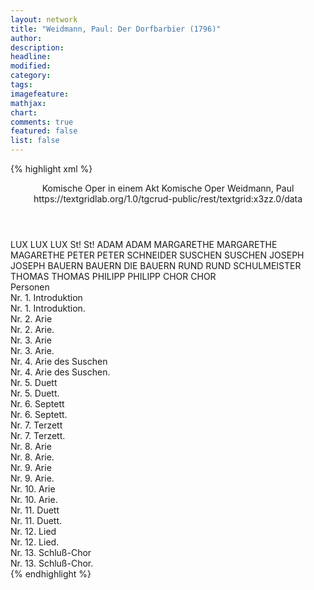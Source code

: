 ```yaml
---
layout: network
title: "Weidmann, Paul: Der Dorfbarbier (1796)"
author:
description:
headline:
modified:
category:
tags:
imagefeature:
mathjax:
chart:
comments: true
featured: false
list: false
---
```

{% highlight xml %}
<?xml-model href="https://raw.githubusercontent.com/DLiNa/project/master/rules/lina.rnc"?><?xml-model href="https://raw.githubusercontent.com/DLiNa/project/master/rules/lina.sch"?>
<play xmlns="http://lina.digital">
  <header>
    <title>Der Dorfbarbier</title>
    <subtitle>Komische Oper in einem Akt</subtitle>
    <genretitle>Komische Oper</genretitle>
    <author>Weidmann, Paul</author>
    <date type="print"/>
    <date type="premiere" when="1796"/>
    <date type="written"/>
    <source>https://textgridlab.org/1.0/tgcrud-public/rest/textgrid:x3zz.0/data</source>
  </header>
  <personae>
    <character>
      <name>LUX</name>
      <alias xml:id="lux">
        <name>LUX</name>
      </alias>
      <alias xml:id="lux_st_st">
        <name>LUX St! St!</name>
      </alias>
    </character>
    <character>
      <name>ADAM</name>
      <alias xml:id="adam">
        <name>ADAM</name>
      </alias>
    </character>
    <character>
      <name>MARGARETHE</name>
      <alias xml:id="margarethe">
        <name>MARGARETHE</name>
      </alias>
      <alias xml:id="magarethe">
        <name>MAGARETHE</name>
      </alias>
    </character>
    <character>
      <name>PETER</name>
      <alias xml:id="peter">
        <name>PETER</name>
      </alias>
      <alias xml:id="schneider">
        <name>SCHNEIDER</name>
      </alias>
    </character>
    <character>
      <name>SUSCHEN</name>
      <alias xml:id="suschen">
        <name>SUSCHEN</name>
      </alias>
    </character>
    <character>
      <name>JOSEPH</name>
      <alias xml:id="joseph">
        <name>JOSEPH</name>
      </alias>
    </character>
    <character>
      <name>BAUERN</name>
      <alias xml:id="bauern">
        <name>BAUERN</name>
      </alias>
      <alias xml:id="die_bauern">
        <name>DIE BAUERN</name>
      </alias>
    </character>
    <character>
      <name>RUND</name>
      <alias xml:id="rund">
        <name>RUND</name>
      </alias>
      <alias xml:id="schulmeister">
        <name>SCHULMEISTER</name>
      </alias>
    </character>
    <character>
      <name>THOMAS</name>
      <alias xml:id="thomas">
        <name>THOMAS</name>
      </alias>
    </character>
    <character>
      <name>PHILIPP</name>
      <alias xml:id="philipp">
        <name>PHILIPP</name>
      </alias>
    </character>
    <character>
      <name>CHOR</name>
      <alias xml:id="chor">
        <name>CHOR</name>
      </alias>
    </character>
  </personae>
  <text>
    <div>
      <head>Personen</head>
    </div>
    <div>
      <head>Nr. 1. Introduktion</head>
      <div>
        <head>Nr. 1. Introduktion.</head>
        <sp who="#lux">
          <amount n="25" unit="speech_acts"/>
          <amount n="439" unit="words"/>
          <amount n="34" unit="lines"/>
          <amount n="2421" unit="chars"/>
        </sp>
        <sp who="#adam">
          <amount n="17" unit="speech_acts"/>
          <amount n="277" unit="words"/>
          <amount n="23" unit="lines"/>
          <amount n="1494" unit="chars"/>
        </sp>
        <sp who="#margarethe">
          <amount n="5" unit="speech_acts"/>
          <amount n="34" unit="words"/>
          <amount n="5" unit="lines"/>
          <amount n="188" unit="chars"/>
        </sp>
        <sp who="#schneider">
          <amount n="3" unit="speech_acts"/>
          <amount n="45" unit="words"/>
          <amount n="8" unit="lines"/>
          <amount n="243" unit="chars"/>
        </sp>
        <sp who="#adam #peter">
          <amount n="2" unit="speech_acts"/>
          <amount n="25" unit="words"/>
          <amount n="5" unit="lines"/>
          <amount n="138" unit="chars"/>
        </sp>
        <sp who="#magarethe">
          <amount n="1" unit="speech_acts"/>
          <amount n="5" unit="words"/>
          <amount n="1" unit="lines"/>
          <amount n="26" unit="chars"/>
        </sp>
        <sp who="#magarethe #lux #adam #schneider">
          <amount n="1" unit="speech_acts"/>
          <amount n="20" unit="words"/>
          <amount n="4" unit="lines"/>
          <amount n="101" unit="chars"/>
        </sp>
        <sp who="#peter">
          <amount n="1" unit="speech_acts"/>
          <amount n="10" unit="words"/>
          <amount n="1" unit="lines"/>
          <amount n="58" unit="chars"/>
        </sp>
      </div>
    </div>
    <div>
      <head>Nr. 2. Arie</head>
      <div>
        <head>Nr. 2. Arie.</head>
        <sp who="#lux">
          <amount n="1" unit="speech_acts"/>
          <amount n="68" unit="words"/>
          <amount n="14" unit="lines"/>
          <amount n="378" unit="chars"/>
        </sp>
        <sp who="#adam">
          <amount n="1" unit="speech_acts"/>
          <amount n="162" unit="words"/>
          <amount n="928" unit="chars"/>
        </sp>
      </div>
    </div>
    <div>
      <head>Nr. 3. Arie</head>
      <div>
        <head>Nr. 3. Arie.</head>
        <sp who="#adam">
          <amount n="1" unit="speech_acts"/>
          <amount n="152" unit="words"/>
          <amount n="32" unit="lines"/>
          <amount n="759" unit="chars"/>
        </sp>
      </div>
    </div>
    <div>
      <head>Nr. 4. Arie des Suschen</head>
      <div>
        <head>Nr. 4. Arie des Suschen.</head>
        <sp who="#lux">
          <amount n="2" unit="speech_acts"/>
          <amount n="90" unit="words"/>
          <amount n="501" unit="chars"/>
        </sp>
        <sp who="#suschen">
          <amount n="1" unit="speech_acts"/>
          <amount n="52" unit="words"/>
          <amount n="289" unit="chars"/>
        </sp>
      </div>
    </div>
    <div>
      <head>Nr. 5. Duett</head>
      <div>
        <head>Nr. 5. Duett.</head>
        <sp who="#lux">
          <amount n="16" unit="speech_acts"/>
          <amount n="218" unit="words"/>
          <amount n="29" unit="lines"/>
          <amount n="1124" unit="chars"/>
        </sp>
        <sp who="#suschen">
          <amount n="13" unit="speech_acts"/>
          <amount n="148" unit="words"/>
          <amount n="23" unit="lines"/>
          <amount n="757" unit="chars"/>
        </sp>
        <sp who="#joseph">
          <amount n="3" unit="speech_acts"/>
          <amount n="98" unit="words"/>
          <amount n="2" unit="lines"/>
          <amount n="551" unit="chars"/>
        </sp>
      </div>
    </div>
    <div>
      <head>Nr. 6. Septett</head>
      <div>
        <head>Nr. 6. Septett.</head>
        <sp who="#bauern">
          <amount n="7" unit="speech_acts"/>
          <amount n="65" unit="words"/>
          <amount n="12" unit="lines"/>
          <amount n="305" unit="chars"/>
        </sp>
        <sp who="#lux">
          <amount n="8" unit="speech_acts"/>
          <amount n="136" unit="words"/>
          <amount n="26" unit="lines"/>
          <amount n="765" unit="chars"/>
        </sp>
        <sp who="#joseph">
          <amount n="8" unit="speech_acts"/>
          <amount n="74" unit="words"/>
          <amount n="10" unit="lines"/>
          <amount n="422" unit="chars"/>
        </sp>
        <sp who="#die_bauern">
          <amount n="1" unit="speech_acts"/>
          <amount n="6" unit="words"/>
          <amount n="1" unit="lines"/>
          <amount n="31" unit="chars"/>
        </sp>
        <sp who="#suschen">
          <amount n="3" unit="speech_acts"/>
          <amount n="33" unit="words"/>
          <amount n="4" unit="lines"/>
          <amount n="172" unit="chars"/>
        </sp>
        <sp who="#schulmeister">
          <amount n="4" unit="speech_acts"/>
          <amount n="35" unit="words"/>
          <amount n="6" unit="lines"/>
          <amount n="181" unit="chars"/>
        </sp>
        <sp who="#adam">
          <amount n="4" unit="speech_acts"/>
          <amount n="30" unit="words"/>
          <amount n="5" unit="lines"/>
          <amount n="162" unit="chars"/>
        </sp>
        <sp who="#bauern #lux #joseph #suschen #adam #rund">
          <amount n="1" unit="speech_acts"/>
          <amount n="6" unit="words"/>
          <amount n="1" unit="lines"/>
          <amount n="26" unit="chars"/>
        </sp>
        <sp who="#rund">
          <amount n="5" unit="speech_acts"/>
          <amount n="151" unit="words"/>
          <amount n="2" unit="lines"/>
          <amount n="864" unit="chars"/>
        </sp>
      </div>
    </div>
    <div>
      <head>Nr. 7. Terzett</head>
      <div>
        <head>Nr. 7. Terzett.</head>
        <sp who="#joseph">
          <amount n="5" unit="speech_acts"/>
          <amount n="87" unit="words"/>
          <amount n="15" unit="lines"/>
          <amount n="490" unit="chars"/>
        </sp>
        <sp who="#suschen">
          <amount n="2" unit="speech_acts"/>
          <amount n="26" unit="words"/>
          <amount n="4" unit="lines"/>
          <amount n="129" unit="chars"/>
        </sp>
        <sp who="#rund">
          <amount n="8" unit="speech_acts"/>
          <amount n="111" unit="words"/>
          <amount n="9" unit="lines"/>
          <amount n="584" unit="chars"/>
        </sp>
        <sp who="#lux">
          <amount n="13" unit="speech_acts"/>
          <amount n="299" unit="words"/>
          <amount n="6" unit="lines"/>
          <amount n="1671" unit="chars"/>
        </sp>
        <sp who="#adam">
          <amount n="7" unit="speech_acts"/>
          <amount n="132" unit="words"/>
          <amount n="3" unit="lines"/>
          <amount n="719" unit="chars"/>
        </sp>
        <sp who="#thomas">
          <amount n="1" unit="speech_acts"/>
          <amount n="16" unit="words"/>
          <amount n="102" unit="chars"/>
        </sp>
        <sp who="#philipp">
          <amount n="1" unit="speech_acts"/>
          <amount n="8" unit="words"/>
          <amount n="1" unit="lines"/>
          <amount n="52" unit="chars"/>
        </sp>
        <sp who="#bauern">
          <amount n="1" unit="speech_acts"/>
          <amount n="13" unit="words"/>
          <amount n="1" unit="lines"/>
          <amount n="66" unit="chars"/>
        </sp>
      </div>
    </div>
    <div>
      <head>Nr. 8. Arie</head>
      <div>
        <head>Nr. 8. Arie.</head>
        <sp who="#adam">
          <amount n="2" unit="speech_acts"/>
          <amount n="108" unit="words"/>
          <amount n="20" unit="lines"/>
          <amount n="598" unit="chars"/>
        </sp>
        <sp who="#lux">
          <amount n="4" unit="speech_acts"/>
          <amount n="172" unit="words"/>
          <amount n="1" unit="lines"/>
          <amount n="954" unit="chars"/>
        </sp>
        <sp who="#margarethe">
          <amount n="2" unit="speech_acts"/>
          <amount n="49" unit="words"/>
          <amount n="1" unit="lines"/>
          <amount n="262" unit="chars"/>
        </sp>
        <sp who="#suschen">
          <amount n="1" unit="speech_acts"/>
          <amount n="1" unit="words"/>
          <amount n="1" unit="lines"/>
          <amount n="7" unit="chars"/>
        </sp>
      </div>
    </div>
    <div>
      <head>Nr. 9. Arie</head>
      <div>
        <head>Nr. 9. Arie.</head>
        <sp who="#lux">
          <amount n="3" unit="speech_acts"/>
          <amount n="199" unit="words"/>
          <amount n="13" unit="lines"/>
          <amount n="1110" unit="chars"/>
        </sp>
        <sp who="#suschen">
          <amount n="3" unit="speech_acts"/>
          <amount n="26" unit="words"/>
          <amount n="3" unit="lines"/>
          <amount n="150" unit="chars"/>
        </sp>
      </div>
    </div>
    <div>
      <head>Nr. 10. Arie</head>
      <div>
        <head>Nr. 10. Arie.</head>
        <sp who="#suschen">
          <amount n="5" unit="speech_acts"/>
          <amount n="74" unit="words"/>
          <amount n="12" unit="lines"/>
          <amount n="377" unit="chars"/>
        </sp>
        <sp who="#lux">
          <amount n="37" unit="speech_acts"/>
          <amount n="529" unit="words"/>
          <amount n="27" unit="lines"/>
          <amount n="2945" unit="chars"/>
        </sp>
        <sp who="#joseph">
          <amount n="19" unit="speech_acts"/>
          <amount n="245" unit="words"/>
          <amount n="15" unit="lines"/>
          <amount n="1358" unit="chars"/>
        </sp>
        <sp who="#rund">
          <amount n="11" unit="speech_acts"/>
          <amount n="185" unit="words"/>
          <amount n="7" unit="lines"/>
          <amount n="1029" unit="chars"/>
        </sp>
        <sp who="#adam">
          <amount n="2" unit="speech_acts"/>
          <amount n="43" unit="words"/>
          <amount n="256" unit="chars"/>
        </sp>
      </div>
    </div>
    <div>
      <head>Nr. 11. Duett</head>
      <div>
        <head>Nr. 11. Duett.</head>
        <sp who="#lux">
          <amount n="9" unit="speech_acts"/>
          <amount n="232" unit="words"/>
          <amount n="11" unit="lines"/>
          <amount n="1305" unit="chars"/>
        </sp>
        <sp who="#joseph">
          <amount n="3" unit="speech_acts"/>
          <amount n="26" unit="words"/>
          <amount n="4" unit="lines"/>
          <amount n="136" unit="chars"/>
        </sp>
        <sp who="#adam">
          <amount n="2" unit="speech_acts"/>
          <amount n="13" unit="words"/>
          <amount n="2" unit="lines"/>
          <amount n="80" unit="chars"/>
        </sp>
        <sp who="#philipp">
          <amount n="2" unit="speech_acts"/>
          <amount n="13" unit="words"/>
          <amount n="2" unit="lines"/>
          <amount n="71" unit="chars"/>
        </sp>
        <sp who="#thomas">
          <amount n="3" unit="speech_acts"/>
          <amount n="20" unit="words"/>
          <amount n="3" unit="lines"/>
          <amount n="122" unit="chars"/>
        </sp>
        <sp who="#bauern">
          <amount n="2" unit="speech_acts"/>
          <amount n="8" unit="words"/>
          <amount n="2" unit="lines"/>
          <amount n="39" unit="chars"/>
        </sp>
        <sp who="#rund">
          <amount n="3" unit="speech_acts"/>
          <amount n="70" unit="words"/>
          <amount n="1" unit="lines"/>
          <amount n="382" unit="chars"/>
        </sp>
      </div>
    </div>
    <div>
      <head>Nr. 12. Lied</head>
      <div>
        <head>Nr. 12. Lied.</head>
        <sp who="#rund">
          <amount n="9" unit="speech_acts"/>
          <amount n="173" unit="words"/>
          <amount n="16" unit="lines"/>
          <amount n="1032" unit="chars"/>
        </sp>
        <sp who="#joseph">
          <amount n="4" unit="speech_acts"/>
          <amount n="83" unit="words"/>
          <amount n="1" unit="lines"/>
          <amount n="452" unit="chars"/>
        </sp>
        <sp who="#lux">
          <amount n="11" unit="speech_acts"/>
          <amount n="149" unit="words"/>
          <amount n="8" unit="lines"/>
          <amount n="808" unit="chars"/>
        </sp>
        <sp who="#adam">
          <amount n="2" unit="speech_acts"/>
          <amount n="10" unit="words"/>
          <amount n="2" unit="lines"/>
          <amount n="52" unit="chars"/>
        </sp>
        <sp who="#lux_st_st">
          <amount n="1" unit="speech_acts"/>
          <amount n="18" unit="words"/>
          <amount n="1" unit="lines"/>
          <amount n="86" unit="chars"/>
        </sp>
      </div>
    </div>
    <div>
      <head>Nr. 13. Schluß-Chor</head>
      <div>
        <head>Nr. 13. Schluß-Chor.</head>
        <sp who="#chor">
          <amount n="1" unit="speech_acts"/>
          <amount n="25" unit="words"/>
          <amount n="4" unit="lines"/>
          <amount n="126" unit="chars"/>
        </sp>
      </div>
    </div>
  </text>
</play>
{% endhighlight %}